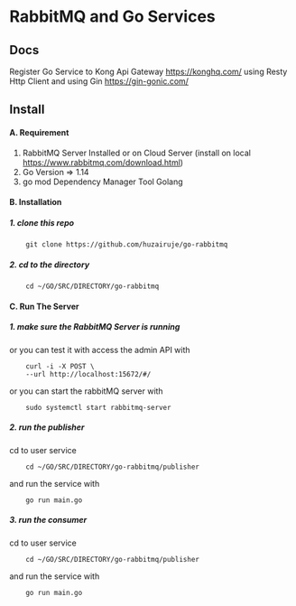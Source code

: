 # RabbitMQ and Go Services

## Docs
Register Go Service to Kong Api Gateway https://konghq.com/ using Resty Http Client and using
Gin https://gin-gonic.com/

## Install
#### A. Requirement
1. RabbitMQ Server Installed or on Cloud Server (install on local https://www.rabbitmq.com/download.html)
2. Go Version => 1.14
3. go mod Dependency Manager Tool Golang

#### B. Installation
##### 1. clone this repo
```$xslt
    git clone https://github.com/huzairuje/go-rabbitmq
```

##### 2. cd to the directory
```$xslt
    cd ~/GO/SRC/DIRECTORY/go-rabbitmq
```

#### C. Run The Server
##### 1. make sure the RabbitMQ Server is running
or you can test it with access the admin API with
```$xslt
    curl -i -X POST \
    --url http://localhost:15672/#/
```

or you can start the rabbitMQ server with
 ```$xslt
     sudo systemctl start rabbitmq-server
 ```
##### 2. run the publisher
cd to user service
```$xslt
    cd ~/GO/SRC/DIRECTORY/go-rabbitmq/publisher
```
and run the service with
```$xslt
    go run main.go
```

##### 3. run the consumer
cd to user service
```$xslt
    cd ~/GO/SRC/DIRECTORY/go-rabbitmq/publisher
```
and run the service with
```$xslt
    go run main.go
```
